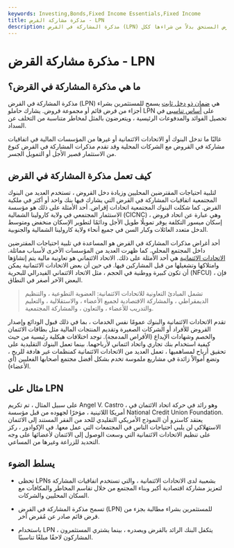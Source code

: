 ```yaml
---
keywords: Investing,Bonds,Fixed Income Essentials,Fixed Income
title: مذكرة مشاركة القرض - LPN
description: مذكرة المشاركة في القرض (LPN) هي نوع من أدوات الدين التي تسمح بشراء أجزاء من القرض المستحق بدلاً من شراءها ككل.
---
```


# مذكرة مشاركة القرض - LPN
## ما هي مذكرة المشاركة في القرض؟

مذكرة المشاركة في القرض (LPN) هي [ضمان ذو دخل ثابت](/fixed-incomesecurity) يسمح للمستثمرين بشراء أجزاء من قرض قائم أو مجموعة قروض. يشارك حاملو LPN على [أساس تناسبي](/pro-rata) في تحصيل الفوائد والمدفوعات الرئيسية ، ويتعرضون بالمثل لمخاطر متناسبة من التخلف عن السداد.

غالبًا ما تدخل البنوك أو الاتحادات الائتمانية أو غيرها من المؤسسات المالية في اتفاقيات مشاركة في القروض مع الشركات المحلية وقد تقدم مذكرات المشاركة في القرض كنوع من الاستثمار قصير الأجل أو التمويل الجسر.

## كيف تعمل مذكرة المشاركة في القرض

لتلبية احتياجات المقترضين المحليين وزيادة دخل القروض ، تستخدم العديد من البنوك المجتمعية اتفاقيات المشاركة في القرض التي يشارك فيها بنك واحد أو أكثر في ملكية القرض. كما شكلت البنوك المجتمعية اتحادات إقراض. أحد الأمثلة على ذلك هو مؤسسة الاستثمار المجتمعي في ولاية كارولينا الشمالية (CICNC) ، وهي عبارة عن اتحاد قروض إسكان ميسور التكلفة يوفر تمويلًا طويل الأجل ودائمًا لتطوير الإسكان منخفض ومتوسط الدخل متعدد العائلات وكبار السن في جميع أنحاء ولاية كارولينا الشمالية والجنوبية.

أحد أغراض مذكرات المشاركة في القرض هو المساعدة في تلبية احتياجات المقترضين داخل المجتمع المحلي. كما ظهرت العديد من المؤسسات الأخرى لأسباب مماثلة. [الاتحادات الائتمانية](/creditunion) هي أحد الأمثلة على ذلك. الاتحاد الائتماني هو تعاونية مالية يتم إنشاؤها وامتلاكها وتشغيلها من قبل المشاركين فيها. في حين أن بعض الاتحادات الائتمانية يمكن أن تكون كبيرة ووطنية في الحجم ، مثل الاتحاد الائتماني الفيدرالي للبحرية (NFCU) ، فإن البعض الآخر أصغر في النطاق.

> تشمل المبادئ التعاونية للاتحادات الائتمانية: العضوية التطوعية ، والتنظيم الديمقراطي ، والمشاركة الاقتصادية لجميع الأعضاء ، والاستقلالية ، والتعليم والتدريب للأعضاء ، والتعاون ، والمشاركة المجتمعية.

>

تقدم الاتحادات الائتمانية والبنوك عمومًا نفس الخدمات ، بما في ذلك قبول الودائع وإصدار القروض للأفراد أو الشركات الصغيرة وتقديم المنتجات المالية مثل بطاقات الائتمان والخصم وشهادات الإيداع (الأقراص المدمجة). توجد اختلافات هيكلية رئيسية من حيث كيفية استخدام بنك تجاري واتحاد ائتماني لأرباحهما. بينما تعمل البنوك التقليدية على تحقيق أرباح لمساهميها ، تعمل العديد من الاتحادات الائتمانية كمنظمات غير هادفة للربح ، وتضع أموالاً زائدة في مشاريع ملموسة تخدم بشكل أفضل مجتمع أصحابها الفعليين (أي الأعضاء).

## مثال على LPN

على سبيل المثال ، تم تكريم Angel V. Castro ، وهو رائد في حركة اتحاد الائتمان في أمريكا اللاتينية ، مؤخرًا لجهوده من قبل مؤسسة National Credit Union Foundation. يعتقد كاسترو أن النموذج الأمريكي التقليدي للحد من الفقر المستند إلى الائتمان الاستهلاكي لن يلبي احتياجات الناس في المجتمعات التي عمل معها. في الإكوادور ، ركز على تنظيم الاتحادات الائتمانية التي وسعت الوصول إلى الائتمان لأعضائها على وجه التحديد للزراعة وغيرها من المساعي.

## يسلط الضوء

- تحظى LPNs بشعبية لدى الاتحادات الائتمانية ، والتي تستخدم اتفاقيات المشاركة لتعزيز مشاركة اقتصادية أكبر وبناء المجتمع من خلال تقاسم المخاطر والمكافآت مع السكان المحليين والشركات.

- تسمح مذكرة المشاركة في القرض (LPN) للمستثمرين بشراء مطالبة بجزء من قرض قائم صادر عن مُقرض آخر.

- باستخدام LPN ، يتكفل البنك الرائد بالقرض ويصدره ، بينما يشتري المستثمرون المشاركون لاحقًا مبلغًا تناسبيًا.

